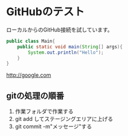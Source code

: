 # GitHubのテスト

ローカルからのGitHub接続を試しています。

```java:Main.java
public class Main{
	public static void main(String[] args){
		System.out.println("Hello");
	}
}
```

<http://google.com>

## gitの処理の順番

1. 作業フォルダで作業する
1. git add してステージングエリアに上げる
1. git commit -m"メッセージ"する


